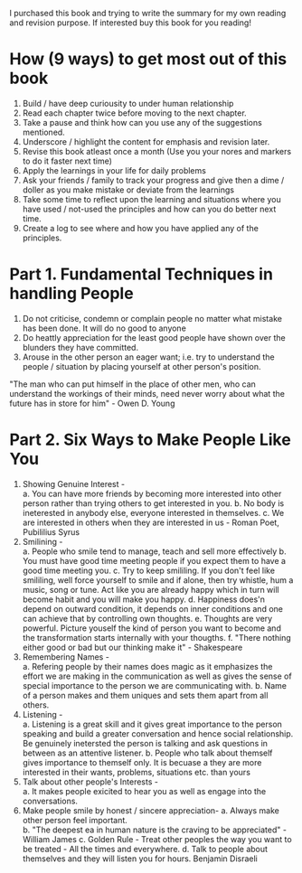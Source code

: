 I purchased this book and trying to write the summary for my own reading and revision purpose. If interested buy this book for you reading!

How (9 ways) to get most out of this book
=========================================
1. Build / have deep curiousity to under human relationship
2. Read each chapter twice before moving to the next chapter.
3. Take a pause and think how can you use any of the suggestions mentioned.
4. Underscore / highlight the content for emphasis and revision later.
5. Revise this book atleast once a month (Use you your nores and markers to do it faster next time)
6. Apply the learnings in your life for daily problems 
7. Ask your friends / family to track your progress and give then a dime / doller as you make mistake or deviate from the learnings
8. Take some time to reflect upon the learning and situations where you have used / not-used the principles and how can you do better next time.
9. Create a log to see where and how you have applied any of the principles.


Part 1. Fundamental Techniques in handling People
=================================================
1. Do not criticise, condemn or complain people no matter what mistake has been done. It will do no good to anyone
2. Do heattly appreciation for the least good people have shown over the blunders they have committed.
3. Arouse in the other person an eager want; i.e. try to understand the people / situation by placing yourself at other person's position.

"The man who can put himself in the place of other men, who can understand the workings of their minds, need never worry about what the future has in store for him" - Owen D. Young

Part 2. Six Ways to Make People Like You
========================================
1. Showing Genuine Interest -   
    a. You can have more friends by becoming more interested into other person rather than trying others to get interested in you. 
    b. No body is ineterested in anybody else, everyone interested in themselves.
    c. We are interested in others when they are interested in us - Roman Poet,  Pubililius Syrus
2. Smilining -   
    a. People who smile tend to manage, teach and sell more effectively
    b. You must have good time meeting people if you expect them to have a good time meeting you.
    c. Try to keep smililing. If you don't feel like smililing, well force yourself to smile and if alone, then try whistle, hum a music, song or tune. Act like you are already happy which in turn will become habit and you will make you happy.
    d. Happiness does'n depend on outward condition, it depends on inner conditions and one can achieve that by controlling own thoughts.
    e. Thoughts are very powerful. Picture youself the kind of person you want to become and the transformation starts internally with your thougths. 
    f. "There nothing either good or bad but our thinking make it" - Shakespeare
3. Remembering Names -  
    a. Refering people by their names does magic as it emphasizes the effort we are making in the communication as well as gives the sense of special importance to the person we are communicating with.
    b. Name of a person makes and them uniques and sets them apart from all others.
4. Listening -   
    a. Listening is a great skill and it gives great importance to the person speaking and build a greater conversation and hence social relationship. Be genuinely inetersted the person is talking and ask questions in between as an attentive listener. 
    b. People who talk about themself gives importance to themself only. It is becuase a they are more interested in their wants, problems, situations etc. than yours
5. Talk about other people's Interests -  
    a. It makes people exicited to hear you as well as engage into the conversations.
6. Make people smile by honest / sincere appreciation-
    a. Always make other person feel important.  
    b. "The deepest ea in human nature is the craving to be appreciated" - William James
    c. Golden Rule - Treat other peoples the way you want to be treated - All the times and everywhere.
    d. Talk to people about themselves and they will listen you for hours. Benjamin Disraeli
    
 
